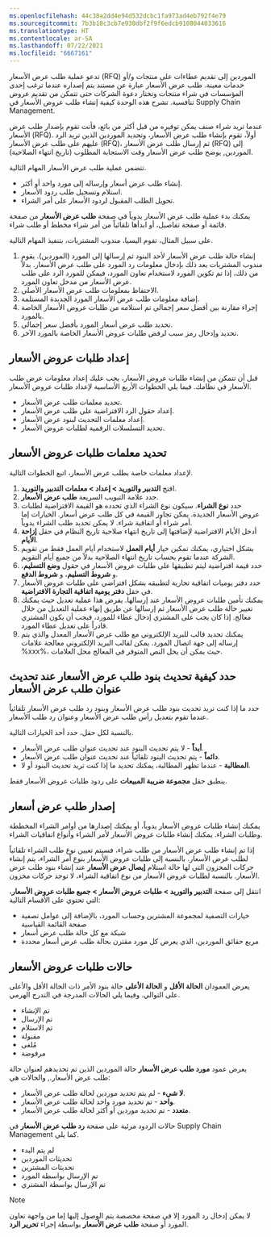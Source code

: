 ```yaml
---
ms.openlocfilehash: 44c38a2dd4e94d532dcbc1fa973ad4eb792f4e79
ms.sourcegitcommit: 7b3b18c3cb7e930dbf2f9f6edcb9108044033616
ms.translationtype: HT
ms.contentlocale: ar-SA
ms.lasthandoff: 07/22/2021
ms.locfileid: "6667161"
---
```

تدعو عملية طلب عرض الأسعار (RFQ) الموردين إلى تقديم عطاءات على منتجات و/أو خدمات معينة. طلب عرض الأسعار عبارة عن مستند يتم إصداره عندما ترغب إحدى المؤسسات في شراء منتجات وتختار دعوة الشركات حتى تتمكن من تقديم عروض تنافسية. تشرح هذه الوحدة كيفية إنشاء طلب عروض الأسعار في Supply Chain Management.

عندما تريد شراء صنف يمكن توفيره من قبل أكثر من بائع، فأنت تقوم بإصدار طلب عرض الأسعار (RFQ). أولاً، تقوم بإنشاء طلب عرض الأسعار، وتحديد الموردين الذين تريد الرد عليهم على طلب عرض الأسعار (RFQ)، ثم إرسال طلب عرض الأسعار (RFQ) إلى الموردين, يوضح طلب عرض الأسعار وقت الاستجابة المطلوب (تاريخ انتهاء الصلاحية).

تتضمن عملية طلب عرض الأسعار المهام التالية.

-   إنشاء طلب عرض أسعار وإرساله إلى مورد واحد أو أكثر.
-   استلام وتسجيل طلب ردود الأسعار.
-   تحويل الطلب المقبول لردود الأسعار على أمر الشراء.

يمكنك بدء عملية طلب عرض الأسعار يدوياً في صفحة **طلب عرض الأسعار** من صفحة قائمة أو صفحة تفاصيل، أو ابدأها تلقائياً من أمر شراء مخطط أو طلب شراء.

على سبيل المثال، تقوم اليسيا، مندوب المشتريات، بتنفيذ المهام التالية.

1.  إنشاء حالة طلب عرض الأسعار لأحد البنود ثم إرسالها إلى المورد (الموردين). يقوم مندوب المشتريات بعد ذلك بإدخال معلومات رد المورد على طلب عرض الأسعار. بدلاً من ذلك، إذا تم تكوين المورد لاستخدام تعاون المورد، فيمكن للمورد الرد على طلب عرض الأسعار من مدخل تعاون المورد.
3.  الاحتفاظ بمعلومات طلب عرض الأسعار الأصلي.
4.  إضافة معلومات طلب عرض الأسعار المورد الجديدة المستلمة.
5.  إجراء مقارنة بين أفضل سعر إجمالي تم استلامه من طلبات عروض الأسعار الخاصة بالمورد.
6.  تحديد طلب عرض أسعار المورد بأفضل سعر إجمالي.
7.  تحديد وإدخال رمز سبب لرفض طلبات عروض الأسعار الخاصة بالمورد الآخر.

## <a name="set-up-rfqs"></a>إعداد طلبات عروض الأسعار 

قبل أن تتمكن من إنشاء طلبات عروض الأسعار، يجب عليك إعداد معلومات عرض طلب الأسعار في نظامك. فيما يلي الخطوات الأربع الأساسية لإعداد طلبات عروض الأسعار.

-   تحديد معلمات طلب عرض الأسعار.
-   إعداد حقول الرد الافتراضية على طلب عرض الأسعار.
-   إعداد معلمات التحديث لبنود عرض الأسعار.
-   تحديد التسلسلات الرقمية لطلبات عروض الأسعار.

## <a name="define-rfq-parameters"></a>تحديد معلمات طلبات عروض الأسعار

لإعداد معلمات خاصة بطلب عرض الأسعار، اتبع الخطوات التالية.

1.  افتح **التدبير والتوريد > إعداد > معلمات التدبير والتوريد**.
2.  حدد علامة التبويب السريعة **طلب عرض الأسعار**.
3.  حدد **نوع الشراء**. سيكون نوع الشراء الذي تحدده هو القيمة الافتراضية لطلبات عروض الأسعار الجديدة. يمكن تجاوز القيمة في كل طلب عرض أسعار. الخيارات إما أمر شراء أو اتفاقية شراء. لا يمكن تحديد طلب الشراء يدوياً.
4.  أدخل الأيام الافتراضية لإضافتها إلى تاريخ انتهاء صلاحية تاريخ النظام في حقل **إزاحة الأيام**.
5.  بشكل اختياري، يمكنك تمكين خيار **أيام العمل** لاستخدام أيام العمل فقط من تقويم الشركة عندما تقوم بحساب تاريخ انتهاء الصلاحية بدلاً من جميع أيام التقويم.
6.  حدد قيمة افتراضية ليتم تطبيقها على طلبات عروض الأسعار في حقول **وضع التسليم**، و **شروط التسليم**، و **شروط الدفع**.
7.  حدد دفتر يوميات اتفاقية تجارية لتطبيقه بشكل افتراضي على طلبات عروض الأسعار في حقل **دفتر يومية اتفاقية التجارة الافتراضية**.
8.  يمكنك تأمين طلبات عروض الأسعار عند إرسالها. يفرض هذا عملية تعديل حيث يمكنك تغيير حالة طلب عرض الأسعار ثم إرسالها عن طريق إنهاء عملية التعديل من خلال معالج. إذا كان يجب على المشتري إدخال عطاء للمورد، فيجب أن يكون المشتري قادراً على تعديل عطاء المورد.
9.  يمكنك تحديد قالب للبريد الإلكتروني مع طلب عرض الأسعار المعدل والذي يتم إرساله إلى جهة اتصال المورد. يمكن لقالب البريد الإلكتروني معالجة علامات %xxx%، حيث يمكن أن يحل النص المتوفر في المعالج محل العلامات.


## <a name="define-how-the-rfq-lines-are-updated-when-the-rfq-header-is-updated"></a>حدد كيفية تحديث بنود طلب عرض الأسعار عند تحديث عنوان طلب عرض الأسعار

حدد ما إذا كنت تريد تحديث بنود طلب عرض الأسعار وبنود رد طلب عرض الأسعار تلقائياً عندما تقوم بتعديل رأس طلب عرض الأسعار وعنوان رد طلب الأسعار.

بالنسبة لكل حقل، حدد أحد الخيارات التالية.

-   **أبداً** - لا يتم تحديث البنود عند تحديث عنوان طلب عرض الأسعار.
-   **دائماً** - يتم تحديث البنود تلقائياً عند تحديث عنوان طلب عرض الأسعار.
-   **المطالبة** - عندما تظهر المطالبة، يمكنك تحديد ما إذا كنت تريد تحديث البنود أو لا.

ينطبق حقل **مجموعة ضريبة المبيعات** على ردود طلبات عروض الأسعار فقط.

## <a name="issue-an-rfq"></a>إصدار طلب عرض أسعار

يمكنك إنشاء طلبات عروض الأسعار يدوياً، أو يمكنك إصدارها من أوامر الشراء المخططة وطلبات الشراء. يمكنك إنشاء طلبات عروض الأسعار لأمر الشراء وأنواع اتفاقيات الشراء.

إذا تم إنشاء طلب عرض الأسعار من طلب شراء، فسيتم تعيين نوع طلب الشراء تلقائياً لطلب عرض الأسعار. بالنسبة إلى طلبات عروض الأسعار بنوع أمر الشراء، يتم إنشاء حركات المخزون التي لها حالة استلام **إيصال عرض الأسعار** عند إنشاء بنود طلب عرض الأسعار. بالنسبة لطلبات عروض الأسعار من نوع اتفاقية الشراء، لا توجد حركات مخزون.

انتقل إلى صفحة **التدبير والتوريد > طلبات عروض الأسعار > جميع طلبات عروض الأسعار**، التي تحتوي على الأقسام التالية:

-   خيارات التصفية لمجموعة المشترين وحساب المورد، بالإضافة إلى عوامل تصفية صفحة القائمة القياسية
-   شبكة مع كل حالة طلب عرض أسعار
-   مربع حقائق الموردين، الذي يعرض كل مورد مقترن بحالة طلب عرض أسعار محددة

## <a name="rfq-statuses"></a>حالات طلبات عروض الأسعار

يعرض العمودان **الحالة الأقل** و **الحالة الأعلى** حالة بنود الأمر ذات الحالة الأقل والأعلى على التوالي. وفيما يلي الحالات المدرجة في التدرج الهرمي.

-   تم الإنشاء
-   تم الإرسال
-   تم الاستلام
-   مقبولة
-   مُلغى‬
-   مرفوضة

يعرض عمود **مورد طلب عرض الأسعار** حالة الموردين الذين تم تحديدهم لعنوان حالة طلب عرض الأسعار., والحالات هي:

-   **لا شيء** - لم يتم تحديد موردين لحالة طلب عرض الأسعار.
-   **واحد** - تم تحديد مورد واحد لحالة طلب عرض الأسعار.
-   **متعدد** - تم تحديد موردين أو أكثر لحالة طلب عرض الأسعار.

حالات الردود مرئية على صفحة **رد طلب عرض الأسعار** في Supply Chain Management كما يلي.

-   لم يتم البدء
-   تحديثات الموردين
-   تحديثات المشترين
-   تم الإرسال بواسطة المورد
-   تم الإرسال بواسطة المشتري

> [!NOTE]
> لا يمكن إدخال رد المورد إلا في صفحة مخصصة يتم الوصول إليها إما من واجهة تعاون المورد أو صفحة **طلب عرض الأسعار** بواسطة إجراء **تحرير الرد**.
